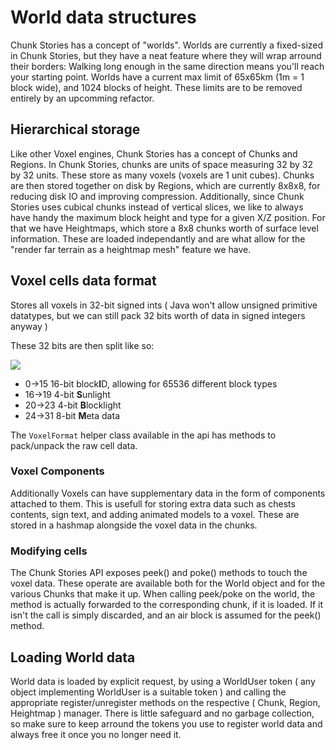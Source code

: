 # World data structures

Chunk Stories has a concept of "worlds". Worlds are currently a fixed-sized in Chunk Stories, but they have a neat feature where they will wrap arround their borders: Walking long enough in the same direction means you'll reach your starting point. Worlds have a current max limit of 65x65km (1m = 1 block wide), and 1024 blocks of height. These limits are to be removed entirely by an upcomming refactor.

## Hierarchical storage

Like other Voxel engines, Chunk Stories has a concept of Chunks and Regions. In Chunk Stories, chunks are units of space measuring 32 by 32 by 32 units. These store as many voxels (voxels are 1 unit cubes). Chunks are then stored together on disk by Regions, which are currently 8x8x8, for reducing disk IO and improving compression. Additionally, since Chunk Stories uses cubical chunks instead of vertical slices, we like to always have handy the maximum block height and type for a given X/Z position. For that we have Heightmaps, which store a 8x8 chunks worth of surface level information. These are loaded independantly and are what allow for the "render far terrain as a heightmap mesh" feature we have.

## Voxel cells data format

Stores all voxels in 32-bit signed ints ( Java won't allow unsigned primitive datatypes, but we can still pack 32 bits worth of data in signed integers anyway )

These 32 bits are then split like so:

![](/images/docs/voxel_bits.png)

 * 0->15 16-bit block**I**D, allowing for 65536 different block types
 * 16->19 4-bit **S**unlight
 * 20->23 4-bit **B**locklight
 * 24->31 8-bit **M**eta data

The `VoxelFormat` helper class available in the api has methods to pack/unpack the raw cell data.

### Voxel Components

Additionally Voxels can have supplementary data in the form of components attached to them. This is usefull for storing extra data such as chests contents, sign text, and adding animated models to a voxel. These are stored in a hashmap alongside the voxel data in the chunks.

### Modifying cells

The Chunk Stories API exposes peek() and poke() methods to touch the voxel data. These operate are available both for the World object and for the various Chunks that make it up. When calling peek/poke on the world, the method is actually forwarded to the corresponding chunk, if it is loaded. If it isn't the call is simply discarded, and an air block is assumed for the peek() method.

## Loading World data

World data is loaded by explicit request, by using a WorldUser token ( any object implementing WorldUser is a suitable token ) and calling the appropriate register/unregister methods on the respective ( Chunk, Region, Heightmap ) manager. There is little safeguard and no garbage collection, so make sure to keep arround the tokens you use to register world data and always free it once you no longer need it.